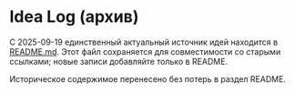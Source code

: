 # Idea Log (архив)

С 2025-09-19 единственный актуальный источник идей находится в [README.md](../README.md#-idea-log).
Этот файл сохраняется для совместимости со старыми ссылками; новые записи добавляйте только в README.

Историческое содержимое перенесено без потерь в раздел README.
